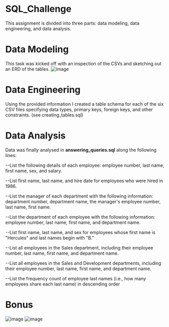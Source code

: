 # SQL_Challenge

This assignment is divided into three parts: data modeling, data engineering, and data analysis.

# Data Modeling
This task was kicked off with an inspection of the CSVs and sketching out an ERD of the tables. 
![image](https://user-images.githubusercontent.com/99673859/167299641-9c3acb5e-d47b-4e9b-a7f2-36942e8de3eb.png)

# Data Engineering
Using the provided information I created a table schema for each of the six CSV files specifying data types, primary keys, foreign keys, and other constraints.
(see creating_tables.sql)

# Data Analysis
Data was finally analysed in **answering_queries.sql** along the following lines:

--List the following details of each employee: employee number, last name, first name, sex, and salary.

--List first name, last name, and hire date for employees who were hired in 1986.

--List the manager of each department with the following information: department number, department name, the manager's employee number, last name, first name.

--List the department of each employee with the following information: employee number, last name, first name, and department name.

--List first name, last name, and sex for employees whose first name is "Hercules" and last names begin with "B."

--List all employees in the Sales department, including their employee number, last name, first name, and department name.

--List all employees in the Sales and Development departments, including their employee number, last name, first name, and department name.

--List the frequency count of employee last names (i.e., how many employees share each last name) in descending order

# Bonus
![image](https://user-images.githubusercontent.com/99673859/167299963-2aa9c122-ce7e-4371-bffe-16b70ce6243a.png)
![image](https://user-images.githubusercontent.com/99673859/167299971-6e7b3169-3d6b-4c7e-bc2b-67e433cce99a.png)
